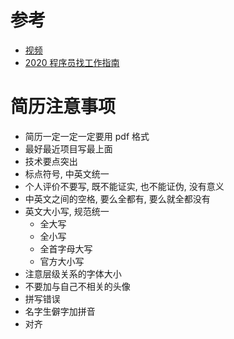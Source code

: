 # 参考
- [视频](https://www.bilibili.com/video/BV1E7411q7rU)
- [2020 程序员找工作指南](https://www.yuque.com/u29422/dg5uy8/fyqwl9)


# 简历注意事项
- 简历一定一定一定要用 pdf 格式
- 最好最近项目写最上面
- 技术要点突出
- 标点符号, 中英文统一
- 个人评价不要写, 既不能证实, 也不能证伪, 没有意义
- 中英文之间的空格, 要么全都有, 要么就全都没有
- 英文大小写, 规范统一
  - 全大写
  - 全小写
  - 全首字母大写
  - 官方大小写
- 注意层级关系的字体大小
- 不要加与自己不相关的头像
- 拼写错误
- 名字生僻字加拼音
- 对齐